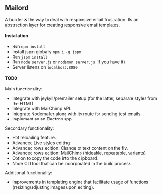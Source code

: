 ## Mailord

A builder &  the way to deal with responsive email frustration. Its an abstraction layer for creating responsive email templates.

#### Installation
- Run `npm install`
- Install jspm globally `npm i -g jspm`
- Run `jspm install`
- Run `node server.js` or `nodemon server.js` (if you have it)
- Server listens on `localhost:8080`

#### TODO
Main functionality:
- Integrate with jeykyll/premailer setup (for the latter, separate styles from the HTML).
- Integrate with MailChimp API.
- Integrate Nodemailer along with its route for sending test emails.
- Implement as an Electron app.
 
Secondary functionality:
- Hot reloading feature.
- Advanced Live styles editing
- Advanced rows edition: Change of text content on the fly.
- Advanced rows edition: MailChimp (hideable, repeatable, variants).
- Option to copy the code into the clipboard.
- Node CLI tool that can be incorporated in the build process.

Additional functionality: 

- Improvements in templating engine that facilitate usage of functions (resizing/adjusting images upon editing).

